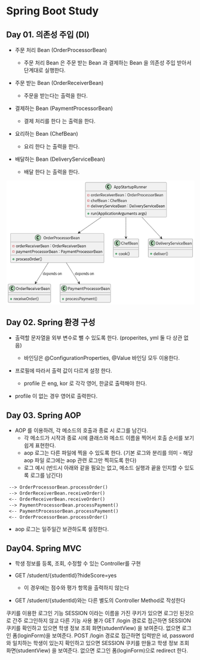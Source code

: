 # Spring Boot Study 

## Day 01. 의존성 주입 (DI)
- 주문 처리 Bean (OrderProcessorBean)
    - 주문 처리 Bean 은 주문 받는 Bean 과 결제하는 Bean 을 의존성 주입 받아서 단계대로 실행한다.

- 주문 받는 Bean (OrderReceiverBean)
    - 주문을 받는다는 출력을 한다.

- 결제하는 Bean (PaymentProcessorBean)
    - 결제 처리를 한다 는 출력을 한다.

- 요리하는 Bean (ChefBean)
    - 요리 한다 는 출력을 한다.

- 배달하는 Bean (DeliveryServiceBean)
    - 배달 한다 는 출력을 한다.

![alt text](image.png)

## Day 02. Spring 환경 구성

- 출력할 문자열을 외부 변수로 뺄 수 있도록 한다. (properites, yml 둘 다 상관 없음)
    - 바인딩은 @ConfigurationProperties, @Value 바인딩 모두 이용한다.

- 프로필에 따라서 출력 값이 다르게 설정 한다.
    - profile 은 eng, kor 로 각각 영어, 한글로 출력해야 한다.

- profile 이 없는 경우 영어로 출력한다.

## Day 03. Spring AOP

- AOP 를 이용하려, 각 메소드의 호출과 종료 시 로그를 남긴다.
    - 각 메소드가 시작과 종료 시에 클래스와 메소드 이름을 찍어서 호출 순서를 보기 쉽게 표현한다.
    - aop 로그는 다른 파일에 찍을 수 있도록 한다. (기본 로그와 분리를 의미 - 해당 aop 파일 로그에는 aop 관련 로그만 찍히도록 한다)
    - 로그 예시 (반드시 아래와 같을 필요는 없고, 메소드 실행과 끝을 인지할 수 있도록 로그를 남긴다)
```
 --> OrderProcessorBean.processOrder()
 --> OrderReceiverBean.receiveOrder()
 <-- OrderReceiverBean.receiveOrder()
 --> PaymentProcessorBean.processPayment()
 <-- PaymentProcessorBean.processPayment()
 <-- OrderProcessorBean.processOrder()
```
- aop 로그는 일주일간 보관하도록 설정한다.

## Day04. Spring MVC

- 학생 정보를 등록, 조회, 수정할 수 있는 Controller를 구현

- GET /student/{studentId}?hideScore=yes
    - 이 경우에는 점수와 평가 항목을 출력하지 않는다

- GET /student/{studentId}와는 다른 별도의 Controller Method로 작성한다

쿠키를 이용한 로그인 기능
SESSION 이라는 이름을 가진 쿠키가 있으면 로그인 된것으로 간주
로그인하지 않고 다른 기능 사용 불가
GET /login 경로로 접근하면 SESSION 쿠키를 확인하고
있으면 학생 정보 조회 화면(studentView) 을 보여준다.
없으면 로그인 폼(loginForm)을 보여준다.
POST /login 경로로 접근하면 입력받은 id, password와 일치하는 학생이 있는지 확인하고
있으면 SESSION 쿠키를 만들고 학생 정보 조회 화면(studentView) 을 보여준다.
없으면 로그인 폼(loginForm)으로 redirect 한다.

